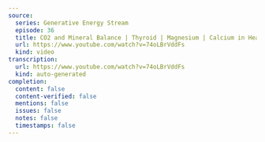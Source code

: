 ```yaml
---
source:
  series: Generative Energy Stream
  episode: 36
  title: CO2 and Mineral Balance | Thyroid | Magnesium | Calcium in Health and Disease | Current Events
  url: https://www.youtube.com/watch?v=74oLBrVddFs
  kind: video
transcription:
  url: https://www.youtube.com/watch?v=74oLBrVddFs
  kind: auto-generated
completion:
  content: false
  content-verified: false
  mentions: false
  issues: false
  notes: false
  timestamps: false
---
```

